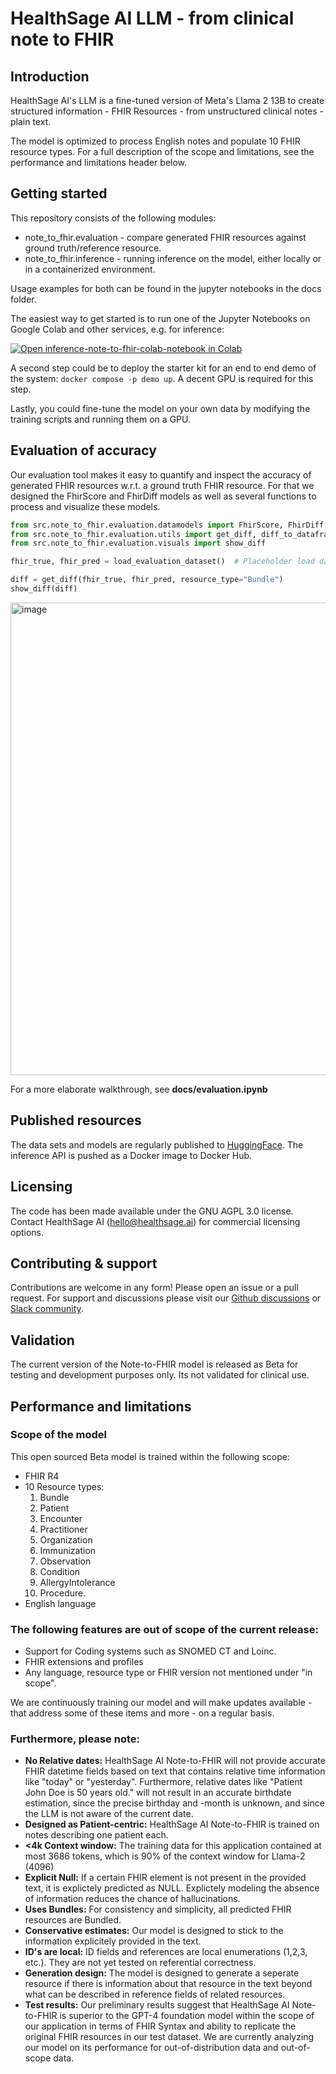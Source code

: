 # HealthSage AI LLM - from clinical note to FHIR

## Introduction

HealthSage AI's LLM is a fine-tuned version of Meta's Llama 2 13B to create structured information - FHIR Resources - from
unstructured clinical notes - plain text.

The model is optimized to process English notes and populate 10 FHIR resource types. For a full description of the scope and limitations, see the performance and limitations header below. 

## Getting started

This repository consists of the following modules:

- note_to_fhir.evaluation - compare generated FHIR resources against ground truth/reference resource.
- note_to_fhir.inference - running inference on the model, either locally or in a containerized environment.

Usage examples for both can be found in the jupyter notebooks in the docs folder.

The easiest way to get started is to run one of the Jupyter Notebooks on Google Colab and other services, e.g. for inference:

[![Open inference-note-to-fhir-colab-notebook in Colab](https://colab.research.google.com/assets/colab-badge.svg)](https://colab.research.google.com/github/healthsage-ai/healthsage-ai-llm/blob/main/inference-note-to-fhir-colab-notebook.ipynb)

A second step could be to deploy the starter kit for an end to end demo of the system: `docker compose -p demo up`.
A decent GPU is required for this step.

Lastly, you could fine-tune the model on your own data by modifying the training scripts and running them on a GPU.

## Evaluation of accuracy

Our evaluation tool makes it easy to quantify and inspect the accuracy of generated FHIR resources w.r.t. a ground truth FHIR resource.
For that we designed the FhirScore and FhirDiff models as well as several functions to process and visualize these models. 

```python
from src.note_to_fhir.evaluation.datamodels import FhirScore, FhirDiff
from src.note_to_fhir.evaluation.utils import get_diff, diff_to_dataframe
from src.note_to_fhir.evaluation.visuals import show_diff

fhir_true, fhir_pred = load_evaluation_dataset()  # Placeholder load dataset function

diff = get_diff(fhir_true, fhir_pred, resource_type="Bundle")
show_diff(diff)
```
<img width="756" alt="image" src="https://github.com/HealthSage-AI/healthsage-ai-llm/assets/96254933/2dbdbb5a-c603-42ac-969f-7a78e00a4fde">

For a more elaborate walkthrough, see **docs/evaluation.ipynb**

## Published resources

The data sets and models are regularly published to [HuggingFace](https://huggingface.co/healthsageai).
The inference API is pushed as a Docker image to Docker Hub.

## Licensing

The code has been made available under the GNU AGPL 3.0 license. Contact HealthSage AI (hello@healthsage.ai) for commercial licensing options.

## Contributing & support

Contributions are welcome in any form! Please open an issue or a pull request. For support and discussions please visit our [Github discussions](https://github.com/HealthSage-AI/healthsage-ai-llm/discussions) or [Slack community](https://healthsageaicommunity.slack.com/).

## Validation
The current version of the Note-to-FHIR model is released as Beta for testing and development purposes only. Its not validated for clinical use. 

## Performance and limitations

### Scope of the model
This open sourced Beta model is trained within the following scope:
- FHIR R4
- 10 Resource types: 
  1. Bundle
  2. Patient
  3. Encounter
  4. Practitioner
  5. Organization
  6. Immunization
  7. Observation
  8. Condition
  9. AllergyIntolerance
  10. Procedure. 
- English language


### The following features are out of scope of the current release:
- Support for Coding systems such as SNOMED CT and Loinc.
- FHIR extensions and profiles
- Any language, resource type or FHIR version not mentioned under "in scope".

We are continuously training our model and will make updates available - that address some of these items and more - on a regular basis.

### Furthermore, please note:
- **No Relative dates:** HealthSage AI Note-to-FHIR will not provide accurate FHIR datetime fields based on text that contains relative time information like "today" or "yesterday". Furthermore, relative dates like "Patient John Doe is 50 years old." will not result in an accurate birthdate estimation, since the precise birthday and -month is unknown, and since the LLM is not aware of the current date. 
- **Designed as Patient-centric:** HealthSage AI Note-to-FHIR is trained on notes describing one patient each. 
- **<4k Context window:** The training data for this application contained at most 3686 tokens, which is 90% of the context window for Llama-2 (4096)
- **Explicit Null:** If a certain FHIR element is not present in the provided text, it is explictely predicted as NULL. Explictely modeling the absence of information reduces the chance of hallucinations. 
- **Uses Bundles:** For consistency and simplicity, all predicted FHIR resources are Bundled.
- **Conservative estimates:** Our model is designed to stick to the information explicitely provided in the text. 
- **ID's are local:** ID fields and references are local enumerations (1,2,3, etc.). They are not yet tested on referential correctness. 
- **Generation design:** The model is designed to generate a seperate resource if there is information about that resource in the text beyond what can be described in reference fields of related resources.
- **Test results:** Our preliminary results suggest that HealthSage AI Note-to-FHIR is superior to the GPT-4 foundation model within the scope of our application in terms of FHIR Syntax and ability to replicate the original FHIR resources in our test dataset. We are currently analyzing our model on its performance for out-of-distribution data and out-of-scope data.
